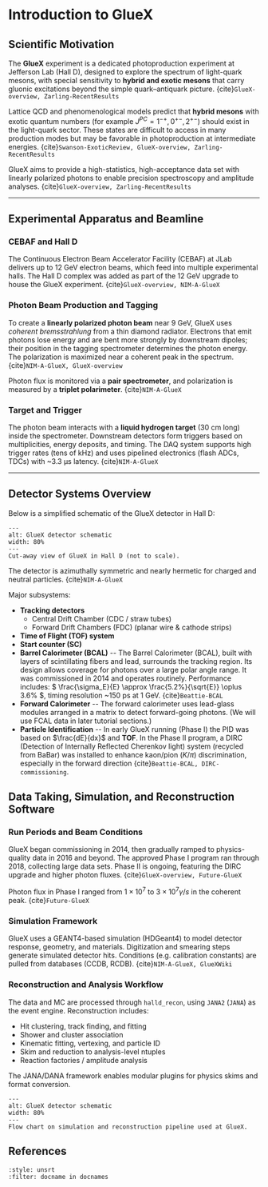 # Introduction to GlueX

## Scientific Motivation

The **GlueX** experiment is a dedicated photoproduction experiment at Jefferson Lab (Hall D), designed to explore the spectrum of light-quark mesons, with special sensitivity to **hybrid and exotic mesons** that carry gluonic excitations beyond the simple quark–antiquark picture. {cite}`GlueX-overview, Zarling-RecentResults`  

Lattice QCD and phenomenological models predict that **hybrid mesons** with exotic quantum numbers (for example $J^{PC} = 1^{-+}, 0^{+-}, 2^{+-}$) should exist in the light-quark sector. These states are difficult to access in many production modes but may be favorable in photoproduction at intermediate energies. {cite}`Swanson-ExoticReview, GlueX-overview, Zarling-RecentResults`  

GlueX aims to provide a high-statistics, high-acceptance data set with linearly polarized photons to enable precision spectroscopy and amplitude analyses. {cite}`GlueX-overview, Zarling-RecentResults`  

---

## Experimental Apparatus and Beamline

### CEBAF and Hall D

The Continuous Electron Beam Accelerator Facility (CEBAF) at JLab delivers up to 12 GeV electron beams, which feed into multiple experimental halls. The Hall D complex was added as part of the 12 GeV upgrade to house the GlueX experiment. {cite}`GlueX-overview, NIM-A-GlueX`  

### Photon Beam Production and Tagging

To create a **linearly polarized photon beam** near 9 GeV, GlueX uses *coherent bremsstrahlung* from a thin diamond radiator. Electrons that emit photons lose energy and are bent more strongly by downstream dipoles; their position in the tagging spectrometer determines the photon energy. The polarization is maximized near a coherent peak in the spectrum. {cite}`NIM-A-GlueX, GlueX-overview`  

Photon flux is monitored via a **pair spectrometer**, and polarization is measured by a **triplet polarimeter**. {cite}`NIM-A-GlueX`  

### Target and Trigger

The photon beam interacts with a **liquid hydrogen target** (30 cm long) inside the spectrometer. Downstream detectors form triggers based on multiplicities, energy deposits, and timing. The DAQ system supports high trigger rates (tens of kHz) and uses pipelined electronics (flash ADCs, TDCs) with ~3.3 µs latency. {cite}`NIM-A-GlueX`  

---

## Detector Systems Overview

Below is a simplified schematic of the GlueX detector in Hall D:

```{figure} ../images/gluex_detector_schematic.png
---
alt: GlueX detector schematic
width: 80%
---
Cut-away view of GlueX in Hall D (not to scale).  
```

The detector is azimuthally symmetric and nearly hermetic for charged and neutral particles. {cite}`NIM-A-GlueX`

Major subsystems:

* **Tracking detectors**
    - Central Drift Chamber (CDC / straw tubes)
    - Forward Drift Chambers (FDC) (planar wire & cathode strips)
* **Time of Flight (TOF) system**
* **Start counter (SC)**
* **Barrel Calorimeter (BCAL)** -- The Barrel Calorimeter (BCAL), built with layers of scintillating fibers and lead, surrounds the tracking region. Its design allows coverage for photons over a large polar angle range. It was commissioned in 2014 and operates routinely. Performance includes: $ \frac{\sigma_E}{E} \approx \frac{5.2\%}{\sqrt{E}} \oplus 3.6\% $, timing resolution ~150 ps at 1 GeV. {cite}`Beattie-BCAL`
* **Forward Calorimeter** -- The forward calorimeter uses lead-glass modules arranged in a matrix to detect forward-going photons. (We will use FCAL data in later tutorial sections.)
* **Particle Identification** -- In early GlueX running (Phase I) the PID was based on $\frac{dE}{dx}$ and 
**TOF**. In the Phase II program, a DIRC (Detection of Internally Reflected Cherenkov light) system (recycled from BaBar) was installed to enhance kaon/pion ($K/\pi$) discrimination, especially in the forward direction {cite}`Beattie-BCAL, DIRC-commissioning`.


## Data Taking, Simulation, and Reconstruction Software

### Run Periods and Beam Conditions

GlueX began commissioning in 2014, then gradually ramped to physics-quality data in 2016 and beyond. The approved Phase I program ran through 2018, collecting large data sets. Phase II is ongoing, featuring the DIRC upgrade and higher photon fluxes. {cite}`GlueX-overview, Future-GlueX`

Photon flux in Phase I ranged from $1\times10^{7}$ to $3\times 10^{7} \gamma/s$ in the coherent peak. {cite}`Future-GlueX`

### Simulation Framework

GlueX uses a GEANT4-based simulation (HDGeant4) to model detector response, geometry, and materials. Digitization and smearing steps generate simulated detector hits. Conditions (e.g. calibration constants) are pulled from databases (CCDB, RCDB). {cite}`NIM-A-GlueX, GlueXWiki`


### Reconstruction and Analysis Workflow

The data and MC are processed through `halld_recon`, using `JANA2` (`JANA`) as the event engine. Reconstruction includes:

* Hit clustering, track finding, and fitting
* Shower and cluster association
* Kinematic fitting, vertexing, and particle ID
* Skim and reduction to analysis-level ntuples
* Reaction factories / amplitude analysis

The JANA/DANA framework enables modular plugins for physics skims and format conversion.

```{figure} ../images/simreconFlow.png
---
alt: GlueX detector schematic
width: 80%
---
Flow chart on simulation and reconstruction pipeline used at GlueX.  
```

## References

```{bibliography}
:style: unsrt
:filter: docname in docnames
```